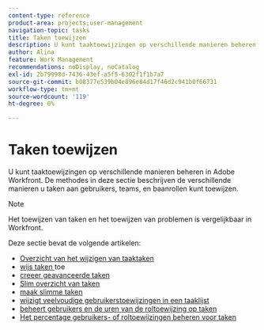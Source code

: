 ```yaml
---
content-type: reference
product-area: projects;user-management
navigation-topic: tasks
title: Taken toewijzen
description: U kunt taaktoewijzingen op verschillende manieren beheren in Adobe Workfront. De methodes in deze sectie beschrijven de verschillende manieren u taken aan gebruikers, teams, en baanrollen kunt toewijzen.
author: Alina
feature: Work Management
recommendations: noDisplay, noCatalog
exl-id: 2b79998d-7436-43ef-a5f5-6302f1f1b7a7
source-git-commit: b08377e539b04e896e84d17f46d2c941b0f66731
workflow-type: tm+mt
source-wordcount: '119'
ht-degree: 0%

---
```


# Taken toewijzen

U kunt taaktoewijzingen op verschillende manieren beheren in Adobe Workfront. De methodes in deze sectie beschrijven de verschillende manieren u taken aan gebruikers, teams, en baanrollen kunt toewijzen.

>[!NOTE]
>
>Het toewijzen van taken en het toewijzen van problemen is vergelijkbaar in Workfront.

Deze sectie bevat de volgende artikelen:

* [ Overzicht van het wijzigen van taaktaken ](../../../manage-work/tasks/assign-tasks/modify-task-assignments-overview.md)
* [ wijs taken ](../../../manage-work/tasks/assign-tasks/assign-tasks.md) toe
* [ creeer geavanceerde taken ](../../../manage-work/tasks/assign-tasks/create-advanced-assignments.md)
* [ Slim overzicht van taken ](../../../manage-work/tasks/assign-tasks/smart-assignments.md)
* [ maak slimme taken ](../../../manage-work/tasks/assign-tasks/make-smart-assignments.md)
* [ wijzigt veelvoudige gebruikerstoewijzingen in een taaklijst ](../../../manage-work/tasks/assign-tasks/modify-multiple-assignments-in-task-list.md)
* [ beheert gebruikers en de uren van de roltoewijzing op taken ](../../../manage-work/tasks/assign-tasks/manage-allocation-hours-on-tasks.md)
* [Het percentage gebruikers- of roltoewijzingen beheren voor taken](../../../manage-work/tasks/assign-tasks/manage-allocation-percentage-on-tasks.md)
